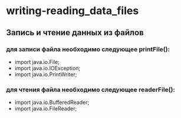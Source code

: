 # writing-reading_data_files

## Запись и чтение данных из файлов

### для записи файла необходимо следующее **printFile()**:
* import java.io.File;
* import java.io.IOException;
* import java.io.PrintWriter;

### для чтения файла необходимо следующее **readerFile()**:
* import java.io.BufferedReader;
* import java.io.FileReader;